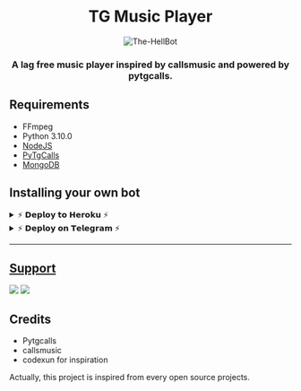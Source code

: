 <h1 align="center">
  <b>TG Music Player</b>
</h1>

<p align="center">
  <img src="https://te.legra.ph/file/38a3ac544f5527a77de18.jpg" alt="The-HellBot">
</p>

<h3 align="center">
  <b>A lag free music player inspired by callsmusic and powered by pytgcalls.</b>
</h3>

## Requirements

- FFmpeg
- Python 3.10.0
- [NodeJS](https://nodesource.com/)
- [PyTgCalls](https://github.com/pytgcalls/pytgcalls)
- [MongoDB](https://cloud.mongodb.com/)

## Installing your own bot

<details>

  <summary>⚡ 𝗗𝗲𝗽𝗹𝗼𝘆 𝘁𝗼 𝗛𝗲𝗿𝗼𝗸𝘂 ⚡</summary>

### I would suggest you to host this on Europe server for better quality and less crashes.

<p align="center"><a href="https://heroku.com/deploy?template=https://github.com/AKH1LS/TG-MusicPlayer"><img src="https://www.herokucdn.com/deploy/button.svg" alt="Deploy to Heroku" target="_blank"/></a></p>

</details>

<details>

  <summary>⚡ 𝗗𝗲𝗽𝗹𝗼𝘆 𝗼𝗻 𝗧𝗲𝗹𝗲𝗴𝗿𝗮𝗺 ⚡ </summary>

### With XTZ Heroku Bot, now it is possible to deploy without leaving Telegram. Remember choose Europe server for better quality and less crashes.

<p align="center"><a href="https://telegram.dog/XTZ_HerokuBot"><img src="https://img.shields.io/badge/Deploy%20Via%20Telegram-blue?style=for-the-badge&logo=telegram" width="250""/</a>  </p>

</details>

_______

## Support

<a href="https://telegram.me/AKH1LS"><img src="https://img.shields.io/badge/Join-My%20Channel-blue.svg?style=for-the-badge&logo=Telegram"></a> 
<a href="https://telegram.me/BlueCodeSupport"><img src="https://img.shields.io/badge/Join-Support%20Group-blue.svg?style=for-the-badge&logo=Telegram"></a>

## Credits

- Pytgcalls
- callsmusic
- codexun for inspiration

Actually, this project is inspired from every open source projects.
